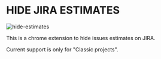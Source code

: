 # HIDE JIRA ESTIMATES
![hide-estimates](https://user-images.githubusercontent.com/1367578/95645460-1a614b00-0a74-11eb-88f9-32e2b86328fb.gif)

This is a chrome extension to hide issues estimates on JIRA.  

Current support is only for "Classic projects". 
